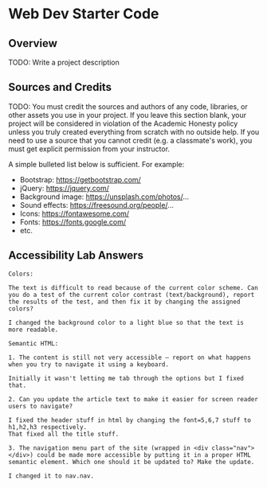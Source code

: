 # Web Dev Starter Code

## Overview

TODO: Write a project description

## Sources and Credits

TODO: You must credit the sources and authors of any code, libraries, or other
assets you use in your project. If you leave this section blank, your project
will be considered in violation of the Academic Honesty policy unless you truly
created everything from scratch with no outside help. If you need to use a
source that you cannot credit (e.g. a classmate's work), you must get explicit
permission from your instructor.

A simple bulleted list below is sufficient. For example:

- Bootstrap: https://getbootstrap.com/
- jQuery: https://jquery.com/
- Background image: https://unsplash.com/photos/...
- Sound effects: https://freesound.org/people/...
- Icons: https://fontawesome.com/
- Fonts: https://fonts.google.com/
- etc.

## Accessibility Lab Answers

    Colors:

    The text is difficult to read because of the current color scheme. Can you do a test of the current color contrast (text/background), report the results of the test, and then fix it by changing the assigned colors?

    I changed the background color to a light blue so that the text is more readable. 

    Semantic HTML:

    1. The content is still not very accessible — report on what happens when you try to navigate it using a keyboard.

    Initially it wasn't letting me tab through the options but I fixed that.

    2. Can you update the article text to make it easier for screen reader users to navigate?

    I fixed the header stuff in html by changing the font=5,6,7 stuff to h1,h2,h3 respectively. 
    That fixed all the title stuff.

    3. The navigation menu part of the site (wrapped in <div class="nav"></div>) could be made more accessible by putting it in a proper HTML semantic element. Which one should it be updated to? Make the update.

    I changed it to nav.nav.


